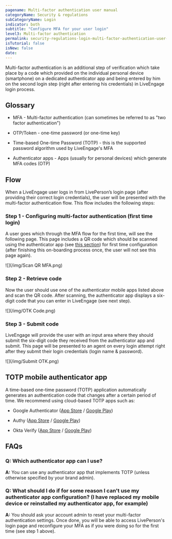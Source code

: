 ```yaml
---
pagename: Multi-factor authentication user manual
categoryName: Security & regulations
subCategoryName: Login
indicator: both
subtitle: "Configure MFA for your user login"
level3: Multi-factor authentication
permalink: security-regulations-login-multi-factor-authentication-user-manual.html
isTutorial: false
isNew: false
date:
---
```


Multi-factor authentication is an additional step of verification which take place by a code which provided on the individual personal device (smartphone) on a dedicated authenticator app and being entered by him on the second login step (right after entering his credentials) in LiveEngage login process.

## Glossary

* MFA - Multi-factor authentication (can sometimes be referred to as "two factor authentication")

* OTP/Token - one-time password (or one-time key)

* Time-based One-time Password (TOTP) - this is the supported password algorithm used by LiveEngage's MFA

* Authenticator apps - Apps (usually for personal devices) which generate MFA codes (OTP)

## Flow

When a LiveEngage user logs in from LivePerson’s login page (after providing their correct login credentials), the user will be presented with the multi-factor authentication flow. This flow includes the following steps:

### Step 1 - Configuring multi-factor authentication (first time login)

A user goes which through the MFA flow for the first time, will see the following page. This page includes a QR code which should be scanned using the authenticator app (see [this section](#totp-mobile-authenticator-app)) for first time configuration (after finishing this on-boarding process once, the user will not see this page again).

![](/img/Scan QR MFA.png)

### Step 2 - Retrieve code

Now the user should use one of the authenticator mobile apps listed above and scan the QR code. After scanning, the authenticator app displays a six-digit code that you can enter in LiveEngage (see next step).

![](/img/OTK Code.png)

### Step 3 - Submit code

LiveEngage will provide the user with an input area where they should submit the six-digit code they received from the authenticator app and submit. This page will be presented to an agent on every login attempt right after they submit their login credentials (login name & password).

![](/img/Submit OTK.png)

## TOTP mobile authenticator app

A time-based one-time password (TOTP) application automatically generates an authentication code that changes after a certain period of time. We recommend using cloud-based TOTP apps such as:

* Google Authenticator ([App Store](https://itunes.apple.com/app/google-authenticator/id388497605?mt=8) / [Google Play](https://play.google.com/store/apps/details?id=com.google.android.apps.authenticator2))

* Authy ([App Store](https://itunes.apple.com/us/app/authy/id494168017) / [Google Play](https://play.google.com/store/apps/details?id=com.authy.authy))

* Okta Verify ([App Store](https://itunes.apple.com/us/app/okta-verify/id490179405?mt=8) / [Google Play](https://play.google.com/store/apps/details?id=com.okta.android.auth&hl=en))

## FAQs

### Q: Which authenticator app can I use?

**A:** You can use any authenticator app that implements TOTP (unless otherwise specified by your brand admin).

### Q: What should I do if for some reason I can't use my authenticator app configuration? (I have replaced my mobile device or reinstalled my authenticator app, for example)

**A:** You should ask your account admin to reset your multi-factor authentication settings. Once done, you will be able to access LivePerson's login page and reconfigure your MFA as if you were doing so for the first time (see step 1 above).
